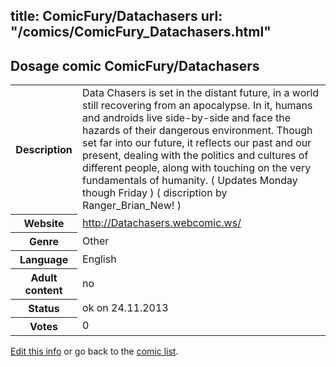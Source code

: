 title: ComicFury/Datachasers
url: "/comics/ComicFury_Datachasers.html"
---
Dosage comic ComicFury/Datachasers
-----------------------------------------

<p id="msg"></p>
<script type="text/javascript">
if (window.location.search === '?edit_info_mail=sent_ok') {
  var elem = document.getElementById("msg");
  elem.innerHTML = 'Edited information sucessfully sent for review, which is usually done daily. Thanks!';
  elem.className = 'ok';
}
</script>
<table class="comicinfo">
<tr>
<th>Description</th><td>Data Chasers is set in the distant future, in a world still recovering from an apocalypse. In it, humans and androids live side-by-side and face the hazards of their dangerous environment. Though set far into our future, it reflects our past and our present, dealing with the politics and cultures of different people, along with touching on the very fundamentals of humanity. ( Updates Monday though Friday ) ( discription by Ranger_Brian_New! )</td>
</tr>
<tr>
<th>Website</th><td><a href="http://Datachasers.webcomic.ws/">http://Datachasers.webcomic.ws/</a></td>
</tr>
<tr>
<th>Genre</th><td>Other</td>
</tr>
<tr>
<th>Language</th><td>English</td>
</tr>
<tr>
<th>Adult content</th><td>no</td>
</tr>
<tr>
<th>Status</th><td>ok on 24.11.2013</td>
</tr>
<tr>
<th>Votes</th><td>0</td>
</tr>
</table>

[Edit this info](ComicFury_Datachasers_edit.html) or go back to the [comic list](../comic-index.html).
